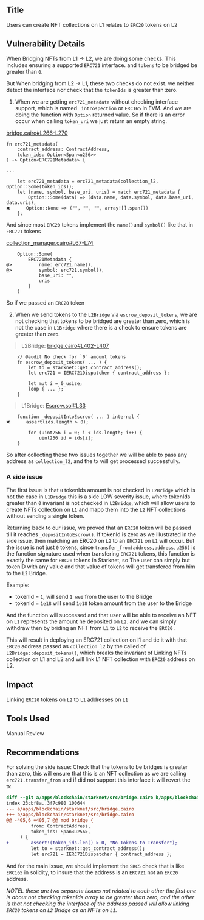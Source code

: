 ## Title
Users can create NFT collections on L1 relates to `ERC20` tokens on L2

## Vulnerability Details
When Bridging NFTs from L1 -> L2, we are doing some checks. This includes ensuring a supported `ERC721` interface. and `tokens` to be bridged be greater than `0`.

But When bridging from L2 -> L1, these two checks do not exist. we neither detect the interface nor check that the `tokenIds` is greater than zero.

1. When we are getting `erc721_metadata` without checking interface support, which is named `
introspection` or `ERC165` in EVM. And we are doing the function with `Option` returned value. So if there is an error occur when calling `token_uri` we just return an empty string.

[bridge.cairo#L266-L270](https://github.com/Cyfrin/2024-07-ark-project/blob/main/apps/blockchain/starknet/src/bridge.cairo#L266-L270)
```cairo
fn erc721_metadata(
    contract_address: ContractAddress,
    token_ids: Option<Span<u256>>
) -> Option<ERC721Metadata> {

...

    let erc721_metadata = erc721_metadata(collection_l2, Option::Some(token_ids));
    let (name, symbol, base_uri, uris) = match erc721_metadata {
        Option::Some(data) => (data.name, data.symbol, data.base_uri, data.uris),
❌️      Option::None => ("", "", "", array![].span())
    };
```

And since most `ERC20` tokens implement the `name()`and `symbol()` like that in `ERC721` tokens 

[collection_manager.cairo#L67-L74](https://github.com/Cyfrin/2024-07-ark-project/blob/main/apps/blockchain/starknet/src/token/collection_manager.cairo#L67-L74)
```cairo
    Option::Some(
        ERC721Metadata {
@>          name: erc721.name(),
@>          symbol: erc721.symbol(),
            base_uri: "",
            uris
        }
    )
```

So if we passed an `ERC20` token

2. When we send tokens to the `L2Bridge` via `escrow_deposit_tokens`, we are not checking that tokens to be bridged are greater than zero, which is not the case in `L1Bridge` where there is a check to ensure tokens are greater than `zero`.

> L2Bridge:
[bridge.cairo#L402-L407](https://github.com/Cyfrin/2024-07-ark-project/blob/main/apps/blockchain/starknet/src/bridge.cairo#L402-L407)
```cairo
    // @audit No check for `0` amount tokens
    fn escrow_deposit_tokens( ... ) {
        let to = starknet::get_contract_address();
        let erc721 = IERC721Dispatcher { contract_address };

        let mut i = 0_usize;
        loop { ... };
    }
```

> L1Bridge:
[Escrow.sol#L33](https://github.com/Cyfrin/2024-07-ark-project/blob/main/apps/blockchain/ethereum/src/Escrow.sol#L33)
```solidity
    function _depositIntoEscrow( ... ) internal {
❌️      assert(ids.length > 0);

        for (uint256 i = 0; i < ids.length; i++) {
            uint256 id = ids[i];
    }
```

So after collecting these two issues together we will be able to pass any address as `collection_l2`, and the tx will get processed successfully.

### A side issue
The first issue is that `0` tokenIds amount is not checked in `L2Bridge` which is not the case in `L1Bridge` this is a side LOW severity issue, where tokenIds greater than `0` invariant is not checked in `L2Bridge`, which will allow users to create NFTs collection on `L1` and mapp them into the `L2` NFT collections without sending a single token.

Returning back to our issue, we proved that an `ERC20` token will be passed till it reaches `_depositIntoEscrow()`. If tokenId is zero as we illustrated in the side issue, then matching an ERC20 on `L2` to an `ERC721` on `L1` will occur. But the issue is not just `0` tokens, since `transfer_from(address,address,u256)` is the function signature used when transfering `ERC721` tokens, this function is exactly the same for `ERC20` tokens in Starknet, so The user can simply but tokenID with any value and that value of tokens will get transfered from him to the `L2` Bridge.

Example:
- tokenId = `1`, will send `1 wei` from the user to the Bridge
- tokenId = `1e18` will send `1e18` token amount from the user to the Bridge

And the function will successed and that user will be able to receive an NFT on `L1` represents the amount he deposited on `L2`. and we can simply withdraw then by briding an NFT from `L1` to `L2` to receive the `ERC20.` 

This will result in deploying an ERC721 collection on l1 and tie it with that `ERC20` address passed as `collection_l2` by the called of `L2Bridge::deposit_tokens()`, which breaks the invariant of Linking NFTs collection on L1 and L2 and will link L1 NFT collection with `ERC20` address on L2.

## Impact
Linking `ERC20` tokens on `L2` to `L1` addresses on `L1`

## Tools Used
Manual Review

## Recommendations

For solving the side issue: Check that the tokens to be bridges is greater than zero, this will ensure that this is an NFT collection as we are calling `erc721.transfer_from` and if did not support this interface it will revert the tx.

```diff
diff --git a/apps/blockchain/starknet/src/bridge.cairo b/apps/blockchain/starknet/src/bridge.cairo
index 23cbf8a..3f7c980 100644
--- a/apps/blockchain/starknet/src/bridge.cairo
+++ b/apps/blockchain/starknet/src/bridge.cairo
@@ -405,6 +405,7 @@ mod bridge {
         from: ContractAddress,
         token_ids: Span<u256>,
     ) {
+        assert!(token_ids.len() > 0, "No Tokens to Transfer");
         let to = starknet::get_contract_address();
         let erc721 = IERC721Dispatcher { contract_address };
``` 

And for the main issue, we should implement the `SRC5` check that is like `ERC165` in solidity, to insure that the address is an `ERC721` not an `ERC20` address.

_NOTEL these are two separate issues not related to each other the first one is about not checking tokenIds array to be greater than zero, and the other is that not checking the interface of the address passed will allow linking `ERC20` tokens on `L2` Bridge as an NFTs on `L1`._
